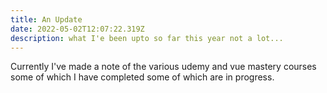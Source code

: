 ```yaml
---
title: An Update
date: 2022-05-02T12:07:22.319Z
description: what I'e been upto so far this year not a lot...
---
```

Currently I've made a note of the various udemy and vue mastery courses some of which I have completed some of which are in progress.